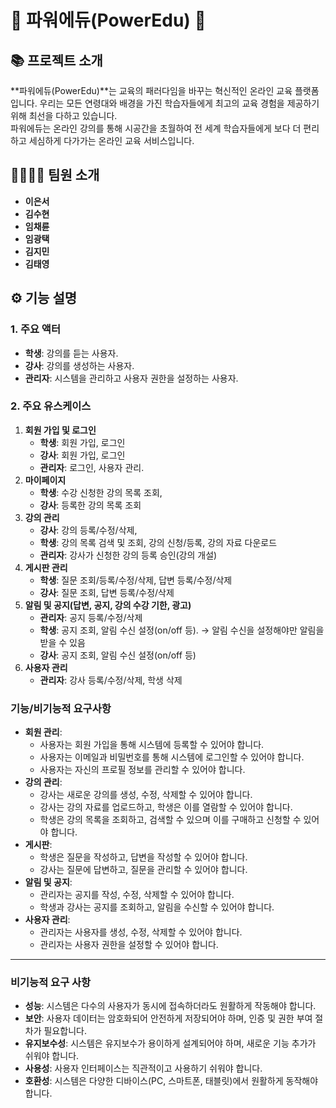 # 🌟 파워에듀(PowerEdu) 🌟

## 📚 프로젝트 소개

**파워에듀(PowerEdu)**는 교육의 패러다임을 바꾸는 혁신적인 온라인 교육 플랫폼입니다. 우리는 모든 연령대와 배경을 가진 학습자들에게 최고의 교육 경험을 제공하기 위해 최선을 다하고 있습니다.  
파워에듀는 온라인 강의를 통해 시공간을 초월하여 전 세계 학습자들에게 보다 더 편리하고 세심하게 다가가는 온라인 교육 서비스입니다.

## 👨‍👩‍👧‍👦 팀원 소개

- **이은서**
- **김수현**
- **임채륜**
- **임광택**
- **김지민**
- **김태영**

## ⚙️ 기능 설명

### 1. 주요 액터

- **학생**: 강의를 듣는 사용자.
- **강사**: 강의를 생성하는 사용자.
- **관리자**: 시스템을 관리하고 사용자 권한을 설정하는 사용자.

### 2. 주요 유스케이스

1. **회원 가입 및 로그인**
    - **학생**: 회원 가입, 로그인
    - **강사**: 회원 가입, 로그인
    - **관리자**: 로그인, 사용자 관리.
2. **마이페이지**
    - **학생**: 수강 신청한 강의 목록 조회,
    - **강사**: 등록한 강의 목록 조회
3. **강의 관리**
    - **강사**: 강의 등록/수정/삭제,
    - **학생**: 강의 목록 검색 및 조회, 강의 신청/등록, 강의 자료 다운로드
    - **관리자**: 강사가 신청한 강의 등록 승인(강의 개설)
4. **게시판 관리**
    - **학생**: 질문 조회/등록/수정/삭제, 답변 등록/수정/삭제
    - **강사**: 질문 조회, 답변 등록/수정/삭제
5. **알림 및 공지(답변, 공지, 강의 수강 기한, 광고)**
    - **관리자**: 공지 등록/수정/삭제
    - **학생**: 공지 조회, 알림 수신 설정(on/off 등). → 알림 수신을 설정해야만 알림을 받을 수 있음
    - **강사**: 공지 조회, 알림 수신 설정(on/off 등)
6. **사용자 관리**
    - **관리자**: 강사 등록/수정/삭제, 학생 삭제

### 기능/비기능적 요구사항

- **회원 관리**:
    - 사용자는 회원 가입을 통해 시스템에 등록할 수 있어야 합니다.
    - 사용자는 이메일과 비밀번호를 통해 시스템에 로그인할 수 있어야 합니다.
    - 사용자는 자신의 프로필 정보를 관리할 수 있어야 합니다.
- **강의 관리**:
    - 강사는 새로운 강의를 생성, 수정, 삭제할 수 있어야 합니다.
    - 강사는 강의 자료를 업로드하고, 학생은 이를 열람할 수 있어야 합니다.
    - 학생은 강의 목록을 조회하고, 검색할 수 있으며 이를 구매하고 신청할 수 있어야 합니다.
- **게시판**:
    - 학생은 질문을 작성하고, 답변을 작성할 수 있어야 합니다.
    - 강사는 질문에 답변하고, 질문을 관리할 수 있어야 합니다.
- **알림 및 공지**:
    - 관리자는 공지를 작성, 수정, 삭제할 수 있어야 합니다.
    - 학생과 강사는 공지를 조회하고, 알림을 수신할 수 있어야 합니다.
- **사용자 관리**:
    - 관리자는 사용자를 생성, 수정, 삭제할 수 있어야 합니다.
    - 관리자는 사용자 권한을 설정할 수 있어야 합니다.

---

### **비기능적 요구 사항**

- **성능**: 시스템은 다수의 사용자가 동시에 접속하더라도 원활하게 작동해야 합니다.
- **보안**: 사용자 데이터는 암호화되어 안전하게 저장되어야 하며, 인증 및 권한 부여 절차가 필요합니다.
- **유지보수성**: 시스템은 유지보수가 용이하게 설계되어야 하며, 새로운 기능 추가가 쉬워야 합니다.
- **사용성**: 사용자 인터페이스는 직관적이고 사용하기 쉬워야 합니다.
- **호환성**: 시스템은 다양한 디바이스(PC, 스마트폰, 태블릿)에서 원활하게 동작해야 합니다.
